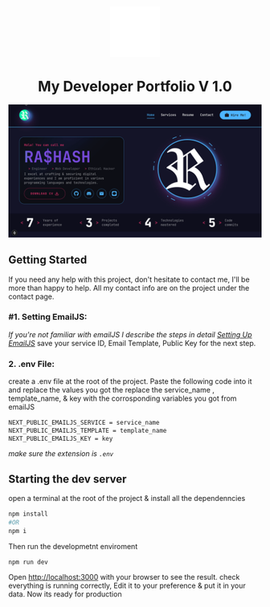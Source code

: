 <div align="center">
  <img alt="Logo" src="./public/logo1000.webp" width="100" />
</div>

<h1 align="center">
  My Developer Portfolio V 1.0
</h1>

<div align="center">
  <img src="./public/preview.gif"/>
</div>


## Getting Started
If you need any help with this project, don't hesitate to contact me, 
I'll be more than happy to help. All my contact info are on the project under the contact page. 
### #1. Setting EmailJS:
_If you're not familiar with emailJS I describe the steps in detail  [Setting Up EmailJS](https://github.com/rashash-io/developer-portfolio/wiki/Setting-Up-EmailJS)_
save your service ID, Email Template, Public Key for the next step.
### 2. .env File:
create a .env file at the root of the project. Paste the following code into it and replace the values you got the replace the service_name , template_name, & key with the corrosponding variables you got from emailJS
```
NEXT_PUBLIC_EMAILJS_SERVICE = service_name
NEXT_PUBLIC_EMAILJS_TEMPLATE = template_name
NEXT_PUBLIC_EMAILJS_KEY = key
```
_make sure the extension is `.env`_

## Starting the dev server  
open a terminal at the root of the project & install all the dependenncies 
```bash
npm install
#OR
npm i
```
Then run the developmetnt enviroment
```bash
npm run dev
```
Open [http://localhost:3000](http://localhost:3000) with your browser to see the result.
check everything is running correctly, Edit it to your preference & put it in your data.
Now its ready for production





